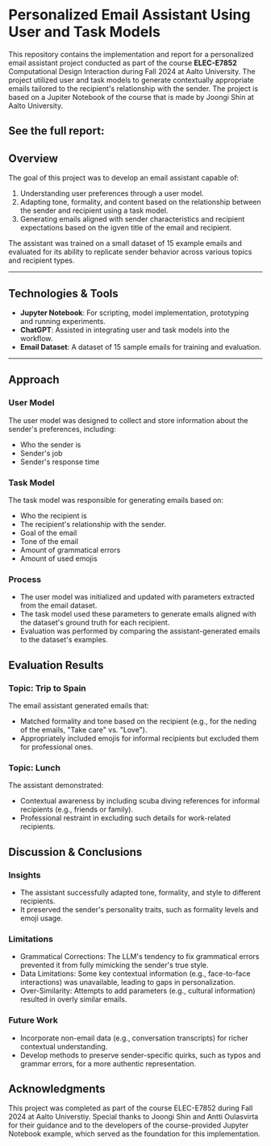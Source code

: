 # Personalized Email Assistant Using User and Task Models

This repository contains the implementation and report for a personalized email assistant project conducted as part of the course **ELEC-E7852** Computational Design Interaction during Fall 2024 at Aalto University. The project utilized user and task models to generate contextually appropriate emails tailored to the recipient's relationship with the sender. The project is based on a Jupiter Notebook of the course that is made by Joongi Shin at Aalto University.

See the full report: 
---

## Overview

The goal of this project was to develop an email assistant capable of:

1. Understanding user preferences through a user model.
2. Adapting tone, formality, and content based on the relationship between the sender and recipient using a task model.
3. Generating emails aligned with sender characteristics and recipient expectations based on the igven title of the email and recipient.

The assistant was trained on a small dataset of 15 example emails and evaluated for its ability to replicate sender behavior across various topics and recipient types.

---

## Technologies & Tools

- **Jupyter Notebook**: For scripting, model implementation, prototyping and running experiments.
- **ChatGPT**: Assisted in integrating user and task models into the workflow.
- **Email Dataset**: A dataset of 15 sample emails for training and evaluation.

---
## Approach
### User Model
The user model was designed to collect and store information about the sender's preferences, including:
- Who the sender is
- Sender's job
- Sender's response time
### Task Model
The task model was responsible for generating emails based on:
- Who the recipient is
- The recipient's relationship with the sender.
- Goal of the email
- Tone of the email
- Amount of grammatical errors
- Amount of used emojis

### Process
- The user model was initialized and updated with parameters extracted from the email dataset.
- The task model used these parameters to generate emails aligned with the dataset's ground truth for each recipient.
- Evaluation was performed by comparing the assistant-generated emails to the dataset's examples.

## Evaluation Results
### Topic: Trip to Spain
The email assistant generated emails that:
- Matched formality and tone based on the recipient (e.g., for the neding of the emails, "Take care" vs. "Love").
- Appropriately included emojis for informal recipients but excluded them for professional ones.
### Topic: Lunch
The assistant demonstrated:
- Contextual awareness by including scuba diving references for informal recipients (e.g., friends or family).
- Professional restraint in excluding such details for work-related recipients.

## Discussion & Conclusions
### Insights
- The assistant successfully adapted tone, formality, and style to different recipients.
- It preserved the sender's personality traits, such as formality levels and emoji usage.
### Limitations
- Grammatical Corrections: The LLM's tendency to fix grammatical errors prevented it from fully mimicking the sender's true style.
- Data Limitations: Some key contextual information (e.g., face-to-face interactions) was unavailable, leading to gaps in personalization.
- Over-Similarity: Attempts to add parameters (e.g., cultural information) resulted in overly similar emails.
### Future Work
- Incorporate non-email data (e.g., conversation transcripts) for richer contextual understanding.
- Develop methods to preserve sender-specific quirks, such as typos and grammar errors, for a more authentic representation.

## Acknowledgments
This project was completed as part of the course ELEC-E7852 during Fall 2024 at Aalto Universtiy. Special thanks to Joongi Shin and Antti Oulasvirta for their guidance and to the developers of the course-provided Jupyter Notebook example, which served as the foundation for this implementation.

